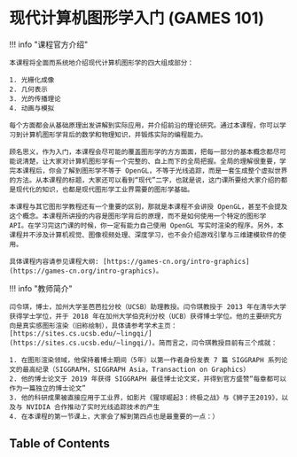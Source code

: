 # 现代计算机图形学入门 (GAMES 101)

!!! info "课程官方介绍"

    本课程将全面而系统地介绍现代计算机图形学的四大组成部分：

    1. 光栅化成像
    2. 几何表示
    3. 光的传播理论
    4. 动画与模拟

    每个方面都会从基础原理出发讲解到实际应用，并介绍前沿的理论研究。通过本课程，你可以学习到计算机图形学背后的数学和物理知识，并锻炼实际的编程能力。

    顾名思义，作为入门，本课程会尽可能的覆盖图形学的方方面面，把每一部分的基本概念都尽可能说清楚，让大家对计算机图形学有一个完整的、自上而下的全局把握。全局的理解很重要，学完本课程后，你会了解到图形学不等于 OpenGL，不等于光线追踪，而是一套生成整个虚拟世界的方法。从本课程的标题，大家还可以看到“现代”二字，也就是说，这门课所要给大家介绍的都是现代化的知识，也都是现代图形学工业界需要的图形学基础。

    本课程与其它图形学教程还有一个重要的区别，那就是本课程不会讲授 OpenGL，甚至不会提及这个概念。本课程所讲授的内容是图形学背后的原理，而不是如何使用一个特定的图形学 API。在学习完这门课的时候，你一定有能力自己使用 OpenGL 写实时渲染的程序。另外，本课程并不涉及计算机视觉、图像视频处理、深度学习，也不会介绍游戏引擎与三维建模软件的使用。

    具体课程内容请参见课程大纲: [https://games-cn.org/intro-graphics](https://games-cn.org/intro-graphics)。

!!! info "教师简介"

    闫令琪，博士，加州大学圣芭芭拉分校（UCSB）助理教授。闫令琪教授于 2013 年在清华大学获得学士学位，并于 2018 年在加州大学伯克利分校（UCB）获得博士学位。他的主要研究方向是真实感图形渲染（旧称绘制），具体请参考学术主页：[https://sites.cs.ucsb.edu/~lingqi/](https://sites.cs.ucsb.edu/~lingqi/)。简而言之，闫令琪教授目前有三个成就：

    1. 在图形渲染领域，他保持着博士期间（5年）以第一作者身份发表 7 篇 SIGGRAPH 系列论文的最高纪录（SIGGRAPH，SIGGRAPH Asia，Transaction on Graphics）
    2. 他的博士论文于 2019 年获得 SIGGRAPH 最佳博士论文奖，并得到官方盛赞“每章都可以作为一篇独立的博士论文”
    3. 他的科研成果被直接应用于工业界，如影片《猩球崛起3：终极之战》与《狮子王2019》，以及与 NVIDIA 合作推动了实时光线追踪技术的产生
    4. 在本课程的第一节课上，大家会了解到第四点也是最重要的一点：）

## Table of Contents
